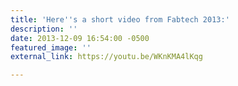 ```yaml
---
title: 'Here''s a short video from Fabtech 2013:'
description: ''
date: 2013-12-09 16:54:00 -0500
featured_image: ''
external_link: https://youtu.be/WKnKMA4lKqg

---
```

